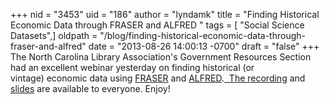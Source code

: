 +++
nid = "3453"
uid = "186"
author = "lyndamk"
title = "Finding Historical Economic Data through FRASER and ALFRED "
tags = [ "Social Science Datasets",]
oldpath = "/blog/finding-historical-economic-data-through-fraser-and-alfred"
date = "2013-08-26 14:00:13 -0700"
draft = "false"
+++
The North Carolina Library Association\'s Government Resources Section
had an excellent webinar yesterday on finding historical (or
vintage) economic data using [FRASER](http://fraser.stlouisfed.org/) and
[ALFRED](http://alfred.stlouisfed.org/).[  The
recording](https://sas.elluminate.com/p.jnlp?psid=2013-08-21.0924.M.669FDEC58C8549C611C2EC64F0EDEE.vcr&sid=315)
and
[slides](http://www.slideshare.net/lyndamk/finding-historic-economic-data)
are available to everyone. Enjoy!
